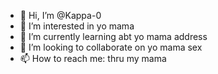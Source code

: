 - 👋 Hi, I’m @Kappa-0
- 👀 I’m interested in yo mama
- 🌱 I’m currently learning abt yo mama address 
- 💞️ I’m looking to collaborate on yo mama sex
- 📫 How to reach me: thru my mama

<!---
Kappa-0/Kappa-0 is a ✨ special ✨ repository because its `README.md` (this file) appears on your GitHub profile.
You can click the Preview link to take a look at your changes.
--->
